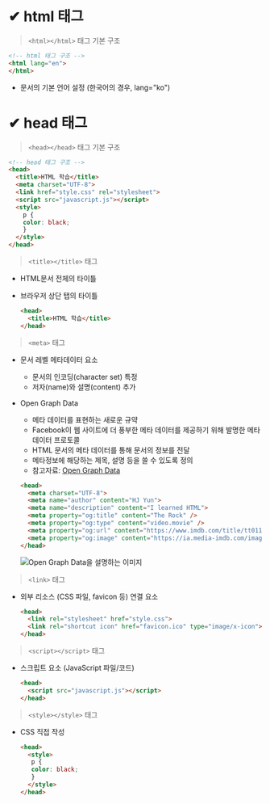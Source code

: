 # ✔ html 태그 

> `<html></html>` 태그 기본 구조

```html
<!-- html 태그 구조 -->
<html lang="en">
</html>
```

- 문서의 기본 언어 설정 (한국어의 경우, lang="ko")


# ✔ head 태그

> `<head></head>` 태그 기본 구조

```html
<!-- head 태그 구조 -->
<head>
  <title>HTML 학습</title>
  <meta charset="UTF-8">
  <link href="style.css" rel="stylesheet">
  <script src="javascript.js"></script>
  <style>
    p {
    color: black;
    }
  </style>
</head>
```

> `<title></title>` 태그
   
- HTML문서 전체의 타이틀
- 브라우저 상단 탭의 타이틀
    
  ```html
  <head>
    <title>HTML 학습</title>
  </head>
  ```

> `<meta>` 태그
   
- 문서 레벨 메타데이터 요소
  - 문서의 인코딩(character set) 특정
  - 저자(name)와 설명(content) 추가

- Open Graph Data
  
  - 메타 데이터를 표현하는 새로운 규약
  - Facebook이 웹 사이트에 더 풍부한 메타 데이터를 제공하기 위해 발명한 메타 데이터 프로토콜
  - HTML 문서의 메타 데이터를 통해 문서의 정보를 전달
  - 메타정보에 해당하는 제목, 설명 등을 쓸 수 있도록 정의
  - 참고자료: [Open Graph Data](https://ogp.me/)
  
  ```html
  <head>
    <meta charset="UTF-8">
    <meta name="author" content="HJ Yun">
    <meta name="description" content="I learned HTML">
    <meta property="og:title" content="The Rock" />
    <meta property="og:type" content="video.movie" />
    <meta property="og:url" content="https://www.imdb.com/title/tt0117500/" />
    <meta property="og:image" content="https://ia.media-imdb.com/images/rock.jpg" />
  </head>
  ```

    ![Open Graph Data을 설명하는 이미지](https://miro.medium.com/max/1400/1*PHdFEeCVNiPYUFC3IX45MA.png)

> `<link>` 태그
   
- 외부 리소스 (CSS 파일, favicon 등) 연결 요소

  ```html
  <head>
    <link rel="stylesheet" href="style.css">
    <link rel="shortcut icon" href="favicon.ico" type="image/x-icon">
  </head>
  ```

> `<script></script>` 태그
   
- 스크립트 요소 (JavaScript 파일/코드)

  ```html
  <head>
    <script src="javascript.js"></script>
  </head>
  ```

> `<style></style>` 태그
   
- CSS 직접 작성

  ```html
  <head>
    <style>
     p {
     color: black;
     }
    </style>
  </head>
  ```
